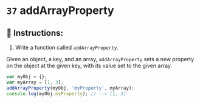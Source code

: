 # `37` addArrayProperty

## 📝 Instructions:

1. Write a function called `addArrayProperty`.

Given an object, a key, and an array, `addArrayProperty` sets a new property on the object at the given key, with its value set to the given array.

```Javascript
var myObj = {};
var myArray = [1, 3];
addArrayProperty(myObj, 'myProperty', myArray);
console.log(myObj.myProperty); // --> [1, 3]
```